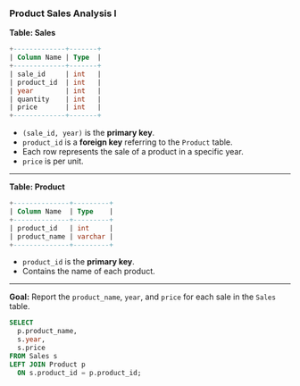 ### Product Sales Analysis I

**Table: Sales**

```sql
+-------------+-------+
| Column Name | Type  |
+-------------+-------+
| sale_id     | int   |
| product_id  | int   |
| year        | int   |
| quantity    | int   |
| price       | int   |
+-------------+-------+
```

- `(sale_id, year)` is the **primary key**.
- `product_id` is a **foreign key** referring to the `Product` table.
- Each row represents the sale of a product in a specific year.
- `price` is per unit.

---

**Table: Product**

```sql
+--------------+---------+
| Column Name  | Type    |
+--------------+---------+
| product_id   | int     |
| product_name | varchar |
+--------------+---------+
```

- `product_id` is the **primary key**.
- Contains the name of each product.

---

**Goal:** Report the `product_name`, `year`, and `price` for each sale in the `Sales` table.

```sql
SELECT 
  p.product_name, 
  s.year, 
  s.price 
FROM Sales s 
LEFT JOIN Product p 
  ON s.product_id = p.product_id;
```
